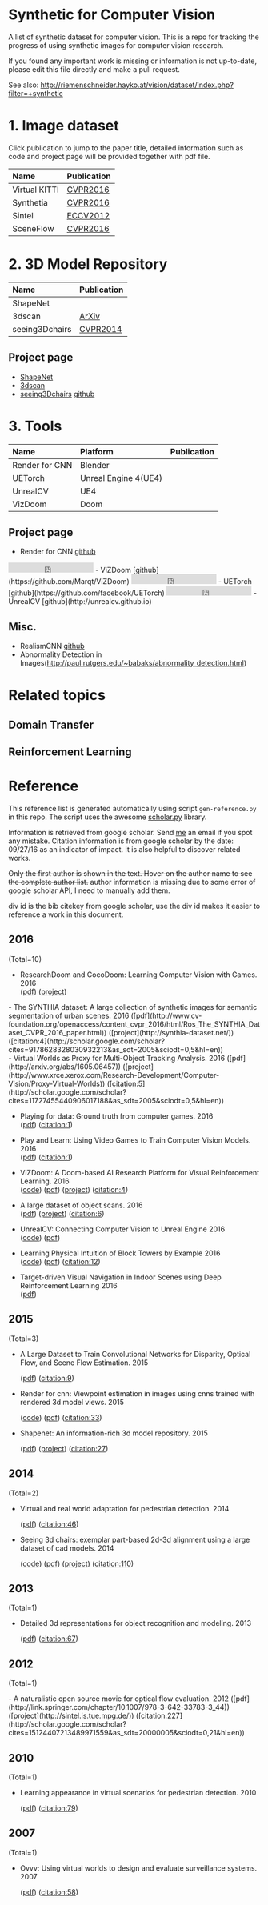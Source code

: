 # Synthetic for Computer Vision

A list of synthetic dataset for computer vision. This is a repo for tracking the progress of using synthetic images for computer vision research.

If you found any important work is missing or information is not up-to-date, please edit this file directly and make a pull request.

See also: http://riemenschneider.hayko.at/vision/dataset/index.php?filter=+synthetic

# 1. Image dataset
Click publication to jump to the paper title, detailed information such as code and project page will be provided together with pdf file.

| Name          | Publication                         |
|:--------------|:------------------------------------|
| Virtual KITTI | [CVPR2016](#gaidon2016virtual)      |
| Synthetia     | [CVPR2016](#ros2016synthia)         |
| Sintel        | [ECCV2012](#butler2012naturalistic) |
| SceneFlow     | [CVPR2016](#mayer2015large)         |

# 2. 3D Model Repository

| Name           | Publication                  |
|:---------------|:-----------------------------|
| ShapeNet       |                              |
| 3dscan         | [ArXiv](#choi2016large)      |
| seeing3Dchairs | [CVPR2014](#aubry2014seeing) |

## Project page
- [ShapeNet](http://shapenet.cs.stanford.edu/)
- [3dscan](http://redwood-data.org/3dscan/)
- [seeing3Dchairs](http://www.di.ens.fr/willow/research/seeing3Dchairs/) [github](https://github.com/dimatura/seeing3d)

# 3. Tools

| Name           | Platform             | Publication |
|:---------------|:---------------------|:------------|
| Render for CNN | Blender              |             |
| UETorch        | Unreal Engine 4(UE4) |             |
| UnrealCV       | UE4                  |             |
| VizDoom        | Doom                 |             |

## Project page
- Render for CNN
[github](https://github.com/shapenet/RenderForCNN)
<iframe src="http://ghbtns.com/github-btn.html?user=shapenet&repo=RenderForCNN&type=star&count=true" frameborder="0" scrolling="0" width="170px" height="20px"></iframe>
- ViZDoom
[github](https://github.com/Marqt/ViZDoom)
<iframe src="http://ghbtns.com/github-btn.html?user=Marqt&repo=ViZDoom&type=star&count=true" frameborder="0" scrolling="0" width="170px" height="20px"></iframe>
- UETorch
[github](https://github.com/facebook/UETorch)
<iframe src="http://ghbtns.com/github-btn.html?user=facebook&repo=UETorch&type=star&count=true" frameborder="0" scrolling="0" width="170px" height="20px"></iframe>
- UnrealCV [github](http://unrealcv.github.io)

## Misc.
- RealismCNN [github](https://github.com/junyanz/RealismCNN)
- Abnormality Detection in Images(http://paul.rutgers.edu/~babaks/abnormality_detection.html)

# Related topics
## Domain Transfer

## Reinforcement Learning

# Reference

This reference list is generated automatically using script `gen-reference.py` in this repo. The script uses the awesome [scholar.py](https://github.com/ckreibich/scholar.py) library.

Information is retrieved from google scholar. Send [me](qiuwch@gmail.com) an email if you spot any mistake. Citation information is from google scholar by the date: 09/27/16 as an indicator of impact. It is also helpful to discover related works.

~~Only the first author is shown in the text. Hover on the author name to see the complete author list.~~ author information is missing due to some error of google scholar API, I need to manually add them.

div id is the bib citekey from google scholar, use the div id makes it easier to reference a work in this document.

## 2016
(Total=10)
- ResearchDoom and CocoDoom: Learning Computer Vision with Games. 2016   
	([pdf](https://arxiv.org/pdf/1610.02431.pdf))
	([project](www.robots.ox.ac.uk/~vgg/research/researchdoom/))

<div id="ros2016synthia"></div>
-   The SYNTHIA dataset: A large collection of synthetic images for semantic segmentation of urban scenes.  2016
	 ([pdf](http://www.cv-foundation.org/openaccess/content_cvpr_2016/html/Ros_The_SYNTHIA_Dataset_CVPR_2016_paper.html)) ([project](http://synthia-dataset.net/)) ([citation:4](http://scholar.google.com/scholar?cites=9178628328030932213&as_sdt=2005&sciodt=0,5&hl=en))

<div id="gaidon2016virtual"></div>
-   Virtual Worlds as Proxy for Multi-Object Tracking Analysis.  2016   
	 ([pdf](http://arxiv.org/abs/1605.06457)) ([project](http://www.xrce.xerox.com/Research-Development/Computer-Vision/Proxy-Virtual-Worlds)) ([citation:5](http://scholar.google.com/scholar?cites=11727455440906017188&as_sdt=2005&sciodt=0,5&hl=en))

-   Playing for data: Ground truth from computer games.  2016   
	 ([pdf](http://link.springer.com/chapter/10.1007/978-3-319-46475-6_7))  ([citation:1](http://scholar.google.com/scholar?cites=12822958035144353200&as_sdt=2005&sciodt=0,5&hl=en))

-   Play and Learn: Using Video Games to Train Computer Vision Models.  2016   
	 ([pdf](http://arxiv.org/abs/1608.01745))  ([citation:1](http://scholar.google.com/scholar?cites=16081073673799361643&as_sdt=2005&sciodt=0,5&hl=en))

-   ViZDoom: A Doom-based AI Research Platform for Visual Reinforcement Learning.  2016    
	([code](https://github.com/Marqt/ViZDoom)) ([pdf](http://arxiv.org/abs/1605.02097)) ([project](http://vizdoom.cs.put.edu.pl/)) ([citation:4](http://scholar.google.com/scholar?cites=4101579648300742816&as_sdt=2005&sciodt=0,5&hl=en))

-   A large dataset of object scans.  2016   
	 ([pdf](http://arxiv.org/abs/1602.02481)) ([project](http://redwood-data.org/3dscan/)) ([citation:6](http://scholar.google.com/scholar?cites=5989950372336055491&as_sdt=2005&sciodt=0,5&hl=en))

-   UnrealCV: Connecting Computer Vision to Unreal Engine  2016    
	([code](http://unrealcv.github.io)) ([pdf](http://arxiv.org/abs/1609.01326))   

-   Learning Physical Intuition of Block Towers by Example  2016   
	([code](https://github.com/facebook/UETorch)) ([pdf](http://arxiv.org/abs/1603.01312))  ([citation:12](http://scholar.google.com/scholar?cites=12846348306706460250&as_sdt=2005&sciodt=0,5&hl=en))

-   Target-driven Visual Navigation in Indoor Scenes using Deep Reinforcement Learning  2016   
	 ([pdf](http://arxiv.org/abs/1609.05143))   

## 2015
(Total=3)

-   A Large Dataset to Train Convolutional Networks for Disparity, Optical Flow, and Scene Flow Estimation.  2015

	 ([pdf](http://arxiv.org/abs/1512.02134))  ([citation:9](http://scholar.google.com/scholar?cites=16431759299155441580&as_sdt=2005&sciodt=0,5&hl=en))

-   Render for cnn: Viewpoint estimation in images using cnns trained with rendered 3d model views.  2015

	([code](https://github.com/ShapeNet/RenderForCNN)) ([pdf](http://www.cv-foundation.org/openaccess/content_iccv_2015/html/Su_Render_for_CNN_ICCV_2015_paper.html))  ([citation:33](http://scholar.google.com/scholar?cites=1209553997502402606&as_sdt=2005&sciodt=0,5&hl=en))

-   Shapenet: An information-rich 3d model repository.  2015

	 ([pdf](http://arxiv.org/abs/1512.03012)) ([project](http://shapenet.cs.stanford.edu/)) ([citation:27](http://scholar.google.com/scholar?cites=1341601736562194564&as_sdt=2005&sciodt=0,5&hl=en))

## 2014
(Total=2)

-   Virtual and real world adaptation for pedestrian detection.  2014

	 ([pdf](http://ieeexplore.ieee.org/xpls/abs_all.jsp?arnumber=6587038))  ([citation:46](http://scholar.google.com/scholar?cites=2637402509859183337&as_sdt=2005&sciodt=0,5&hl=en))

-   Seeing 3d chairs: exemplar part-based 2d-3d alignment using a large dataset of cad models.  2014

	([code](https://github.com/dimatura/seeing3d)) ([pdf](http://www.cv-foundation.org/openaccess/content_cvpr_2014/html/Aubry_Seeing_3D_Chairs_2014_CVPR_paper.html)) ([project](http://www.di.ens.fr/willow/research/seeing3Dchairs/)) ([citation:110](http://scholar.google.com/scholar?cites=18030645502969108287&as_sdt=2005&sciodt=0,5&hl=en))
## 2013
(Total=1)

-   Detailed 3d representations for object recognition and modeling.  2013

	 ([pdf](http://ieeexplore.ieee.org/xpls/abs_all.jsp?arnumber=6516504))  ([citation:67](http://scholar.google.com/scholar?cites=6595507135181144034&as_sdt=2005&sciodt=0,5&hl=en))
## 2012
(Total=1)

<div id="butler2012naturalistic"></div>
-   A naturalistic open source movie for optical flow evaluation.  2012
	 ([pdf](http://link.springer.com/chapter/10.1007/978-3-642-33783-3_44)) ([project](http://sintel.is.tue.mpg.de/)) ([citation:227](http://scholar.google.com/scholar?cites=15124407213489971559&as_sdt=20000005&sciodt=0,21&hl=en))

## 2010
(Total=1)

-   Learning appearance in virtual scenarios for pedestrian detection.  2010

	 ([pdf](http://ieeexplore.ieee.org/xpls/abs_all.jsp?arnumber=5540218))  ([citation:79](http://scholar.google.com/scholar?cites=17243485674852907889&as_sdt=2005&sciodt=0,5&hl=en))
## 2007
(Total=1)

-   Ovvv: Using virtual worlds to design and evaluate surveillance systems.  2007

	 ([pdf](http://ieeexplore.ieee.org/xpls/abs_all.jsp?arnumber=4270516))  ([citation:58](http://scholar.google.com/scholar?cites=3459961090644684583&as_sdt=2005&sciodt=0,5&hl=en))
